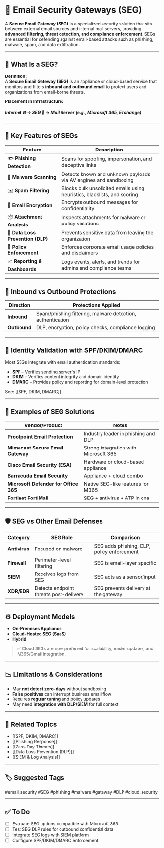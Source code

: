# 📧 Email Security Gateways (SEG)

A **Secure Email Gateway (SEG)** is a specialized security solution that sits between external email sources and internal mail servers, providing **advanced filtering, threat detection, and compliance enforcement**. SEGs are essential for defending against email-based attacks such as phishing, malware, spam, and data exfiltration.

---

## 🎯 What Is a SEG?

**Definition:**  
A **Secure Email Gateway (SEG)** is an appliance or cloud-based service that monitors and filters **inbound and outbound email** to protect users and organizations from email-borne threats.

**Placement in Infrastructure:**
##### Internet 🌐 → SEG 🔐 → Mail Server (e.g., Microsoft 365, Exchange)

---

## 🧱 Key Features of SEGs

| Feature                 | Description                                                              |
|--------------------------|---------------------------------------------------------------------------|
| 🐟 **Phishing Detection**    | Scans for spoofing, impersonation, and deceptive links                 |
| 🐞 **Malware Scanning**      | Detects known and unknown payloads via AV engines and sandboxing       |
| ✉️ **Spam Filtering**        | Blocks bulk unsolicited emails using heuristics, blacklists, and scoring |
| 🔐 **Email Encryption**      | Encrypts outbound messages for confidentiality                         |
| 📦 **Attachment Analysis**   | Inspects attachments for malware or policy violations                  |
| 🧬 **Data Loss Prevention (DLP)** | Prevents sensitive data from leaving the organization            |
| 📑 **Policy Enforcement**    | Enforces corporate email usage policies and disclaimers               |
| 📈 **Reporting & Dashboards**| Logs events, alerts, and trends for admins and compliance teams        |

---

## 🔁 Inbound vs Outbound Protections

| Direction   | Protections Applied                                         |
|-------------|-------------------------------------------------------------|
| **Inbound** | Spam/phishing filtering, malware detection, authentication |
| **Outbound**| DLP, encryption, policy checks, compliance logging          |

---

## 🔐 Identity Validation with SPF/DKIM/DMARC

Most SEGs integrate with email authentication standards:

- **SPF** – Verifies sending server's IP
- **DKIM** – Verifies content integrity and domain identity
- **DMARC** – Provides policy and reporting for domain-level protection

See: [[SPF, DKIM, DMARC]]

---

## 🧰 Examples of SEG Solutions

| Vendor/Product                     | Notes                                      |
|------------------------------------|---------------------------------------------|
| **Proofpoint Email Protection**    | Industry leader in phishing and DLP        |
| **Mimecast Secure Email Gateway**  | Strong integration with Microsoft 365      |
| **Cisco Email Security (ESA)**     | Hardware or cloud-based appliance          |
| **Barracuda Email Security**       | Appliance + cloud combo                    |
| **Microsoft Defender for Office 365** | Native SEG-like features for M365       |
| **Fortinet FortiMail**             | SEG + antivirus + ATP in one               |

---

## 🛡 SEG vs Other Email Defenses

| Category         | SEG Role                                   | Comparison                               |
|------------------|---------------------------------------------|-------------------------------------------|
| **Antivirus**     | Focused on malware                         | SEG adds phishing, DLP, policy enforcement |
| **Firewall**      | Perimeter-level filtering                  | SEG is email-layer specific               |
| **SIEM**          | Receives logs from SEG                     | SEG acts as a sensor/input                |
| **XDR/EDR**       | Detects endpoint threats post-delivery     | SEG prevents delivery at the gateway      |

---

## ⚙️ Deployment Models

- **On-Premises Appliance**
- **Cloud-Hosted SEG (SaaS)**
- **Hybrid**

> ✅ Cloud SEGs are now preferred for scalability, easier updates, and M365/Gmail integration.

---

## 📉 Limitations & Considerations

- May **not detect zero-days** without sandboxing
- **False positives** can interrupt business email flow
- Requires **regular tuning** and policy updates
- May need **integration with DLP/SIEM** for full context

---

## 🔗 Related Topics

- [[SPF, DKIM, DMARC]]
- [[Phishing Response]]
- [[Zero-Day Threats]]
- [[Data Loss Prevention (DLP)]]
- [[SIEM & Log Analysis]]

---

## 🏷 Suggested Tags

#email_security #SEG #phishing #malware #gateway #DLP #cloud_security

---

## ✅ To Do

- [ ] Evaluate SEG options compatible with Microsoft 365
- [ ] Test SEG DLP rules for outbound confidential data
- [ ] Integrate SEG logs with SIEM platform
- [ ] Configure SPF/DKIM/DMARC enforcement
